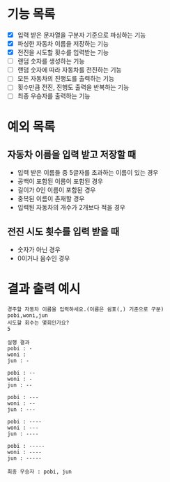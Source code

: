# 기능 목록

-[X] 입력 받은 문자열을 구분자 기준으로 파싱하는 기능
-[X] 파싱한 자동차 이름을 저장하는 기능
-[X] 전진을 시도할 횟수를 입력받는 기능
-[ ] 랜덤 숫자를 생성하는 기능
-[ ] 랜덤 숫자에 따라 자동차를 전진하는 기능
-[ ] 모든 자동차의 진행도를 출력하는 기능
-[ ] 횟수만큼 전진, 진행도 출력을 반복하는 기능
-[ ] 최종 우승자를 출력하는 기능

# 예외 목록

## 자동차 이름을 입력 받고 저장할 때
- 입력 받은 이름들 중 5글자를 초과하는 이름이 있는 경우
- 공백이 포함된 이름이 포함된 경우
- 길이가 0인 이름이 포함된 경우
- 중복된 이름이 존재할 경우
- 입력된 자동차의 개수가 2개보다 적을 경우

## 전진 시도 횟수를 입력 받을 때
- 숫자가 아닌 경우
- 0이거나 음수인 경우

# 결과 출력 예시

```
경주할 자동차 이름을 입력하세요.(이름은 쉼표(,) 기준으로 구분)
pobi,woni,jun
시도할 회수는 몇회인가요?
5

실행 결과
pobi : -
woni : 
jun : -

pobi : --
woni : -
jun : --

pobi : ---
woni : --
jun : ---

pobi : ----
woni : ---
jun : ----

pobi : -----
woni : ----
jun : -----

최종 우승자 : pobi, jun
```

  